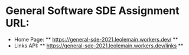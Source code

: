 # General Software SDE Assignment URL:
* Home Page: ** https://general-sde-2021.leolemain.workers.dev/ **
* Links API: ** https://general-sde-2021.leolemain.workers.dev/links **